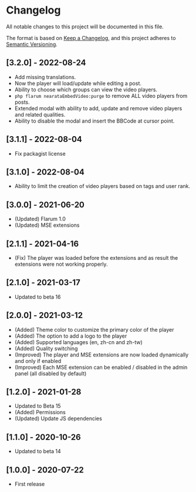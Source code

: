 # Changelog

All notable changes to this project will be documented in this file.

The format is based on [Keep a Changelog](https://keepachangelog.com/en/1.0.0/),
and this project adheres to [Semantic Versioning](https://semver.org/spec/v2.0.0.html).

## [3.2.0] - 2022-08-24

- Add missing translations.
- Now the player will load/update while editing a post.
- Ability to choose which groups can view the video players.
- `php flarum nearataEmbedVideo:purge` to remove ALL video players from posts.
- Extended modal with ability to add, update and remove video players and related qualities.
- Ability to disable the modal and insert the BBCode at cursor point.

## [3.1.1] - 2022-08-04

- Fix packagist license

## [3.1.0] - 2022-08-04

- Ability to limit the creation of video players based on tags and user rank.

## [3.0.0] - 2021-06-20

- (Updated) Flarum 1.0
- (Updated) MSE extensions

## [2.1.1] - 2021-04-16

- (Fix) The player was loaded before the extensions and as result the extensions were not working properly.

## [2.1.0] - 2021-03-17

- Updated to beta 16

## [2.0.0] - 2021-03-12

- (Added) Theme color to customize the primary color of the player
- (Added) The option to add a logo to the player
- (Added) Supported languages (en, zh-cn and zh-tw)
- (Added) Quality switching
- (Improved) The player and MSE extensions are now loaded dynamically and only if enabled
- (Improved) Each MSE extension can be enabled / disabled in the admin panel (all disabled by default)

## [1.2.0] - 2021-01-28

- Updated to Beta 15
- (Added) Permissions
- (Updated) Update JS dependencies

## [1.1.0] - 2020-10-26

- Updated to beta 14

## [1.0.0] - 2020-07-22

- First release
